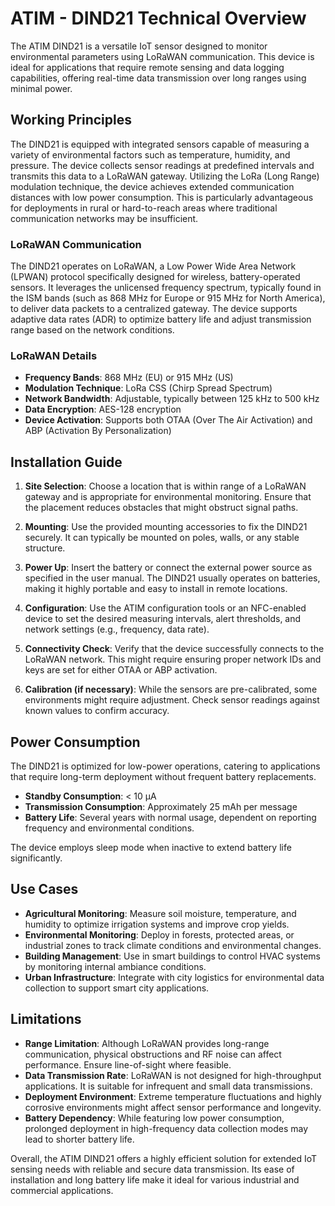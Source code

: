 # ATIM - DIND21 Technical Overview

The ATIM DIND21 is a versatile IoT sensor designed to monitor environmental parameters using LoRaWAN communication. This device is ideal for applications that require remote sensing and data logging capabilities, offering real-time data transmission over long ranges using minimal power.

## Working Principles

The DIND21 is equipped with integrated sensors capable of measuring a variety of environmental factors such as temperature, humidity, and pressure. The device collects sensor readings at predefined intervals and transmits this data to a LoRaWAN gateway. Utilizing the LoRa (Long Range) modulation technique, the device achieves extended communication distances with low power consumption. This is particularly advantageous for deployments in rural or hard-to-reach areas where traditional communication networks may be insufficient.

### LoRaWAN Communication

The DIND21 operates on LoRaWAN, a Low Power Wide Area Network (LPWAN) protocol specifically designed for wireless, battery-operated sensors. It leverages the unlicensed frequency spectrum, typically found in the ISM bands (such as 868 MHz for Europe or 915 MHz for North America), to deliver data packets to a centralized gateway. The device supports adaptive data rates (ADR) to optimize battery life and adjust transmission range based on the network conditions.

### LoRaWAN Details

- **Frequency Bands**: 868 MHz (EU) or 915 MHz (US)
- **Modulation Technique**: LoRa CSS (Chirp Spread Spectrum)
- **Network Bandwidth**: Adjustable, typically between 125 kHz to 500 kHz
- **Data Encryption**: AES-128 encryption
- **Device Activation**: Supports both OTAA (Over The Air Activation) and ABP (Activation By Personalization)

## Installation Guide

1. **Site Selection**: Choose a location that is within range of a LoRaWAN gateway and is appropriate for environmental monitoring. Ensure that the placement reduces obstacles that might obstruct signal paths.

2. **Mounting**: Use the provided mounting accessories to fix the DIND21 securely. It can typically be mounted on poles, walls, or any stable structure.

3. **Power Up**: Insert the battery or connect the external power source as specified in the user manual. The DIND21 usually operates on batteries, making it highly portable and easy to install in remote locations.

4. **Configuration**: Use the ATIM configuration tools or an NFC-enabled device to set the desired measuring intervals, alert thresholds, and network settings (e.g., frequency, data rate).

5. **Connectivity Check**: Verify that the device successfully connects to the LoRaWAN network. This might require ensuring proper network IDs and keys are set for either OTAA or ABP activation.

6. **Calibration (if necessary)**: While the sensors are pre-calibrated, some environments might require adjustment. Check sensor readings against known values to confirm accuracy.

## Power Consumption

The DIND21 is optimized for low-power operations, catering to applications that require long-term deployment without frequent battery replacements.

- **Standby Consumption**: < 10 µA
- **Transmission Consumption**: Approximately 25 mAh per message 
- **Battery Life**: Several years with normal usage, dependent on reporting frequency and environmental conditions.

The device employs sleep mode when inactive to extend battery life significantly.

## Use Cases

- **Agricultural Monitoring**: Measure soil moisture, temperature, and humidity to optimize irrigation systems and improve crop yields.
- **Environmental Monitoring**: Deploy in forests, protected areas, or industrial zones to track climate conditions and environmental changes.
- **Building Management**: Use in smart buildings to control HVAC systems by monitoring internal ambiance conditions.
- **Urban Infrastructure**: Integrate with city logistics for environmental data collection to support smart city applications.

## Limitations

- **Range Limitation**: Although LoRaWAN provides long-range communication, physical obstructions and RF noise can affect performance. Ensure line-of-sight where feasible.
- **Data Transmission Rate**: LoRaWAN is not designed for high-throughput applications. It is suitable for infrequent and small data transmissions.
- **Deployment Environment**: Extreme temperature fluctuations and highly corrosive environments might affect sensor performance and longevity.
- **Battery Dependency**: While featuring low power consumption, prolonged deployment in high-frequency data collection modes may lead to shorter battery life.

Overall, the ATIM DIND21 offers a highly efficient solution for extended IoT sensing needs with reliable and secure data transmission. Its ease of installation and long battery life make it ideal for various industrial and commercial applications.